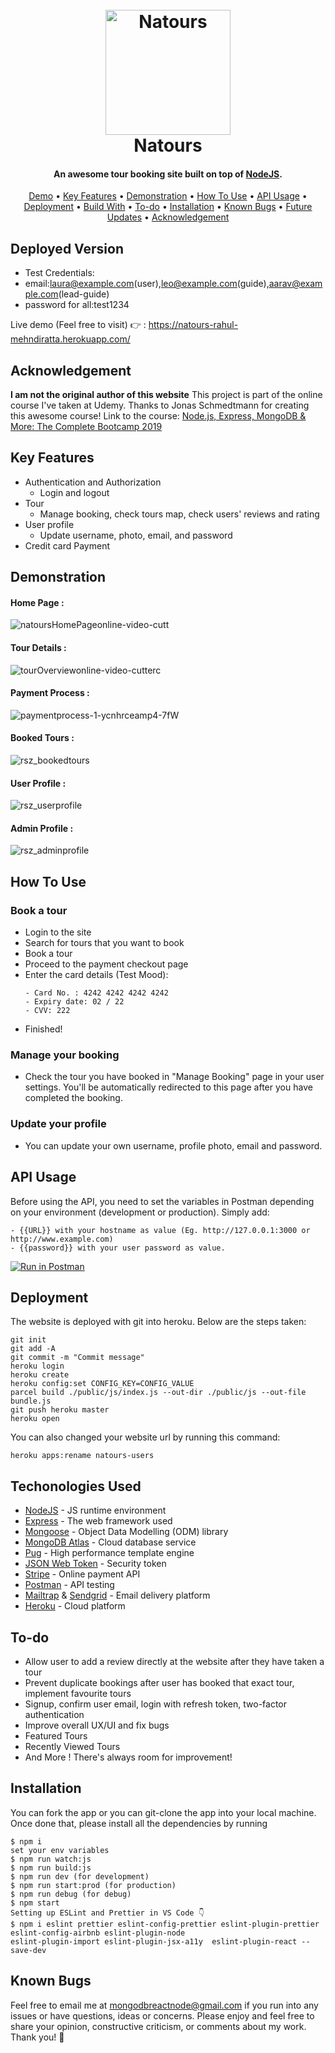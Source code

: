<h1 align="center">
  <br>
  <a href="https://lakshman-natours.herokuapp.com/"><img src="https://github.com/lgope/Natours/blob/master/public/img/logo-green-round.png" alt="Natours" width="200"></a>
  <br>
  Natours
  <br>
</h1>

<h4 align="center">An awesome tour booking site built on top of <a href="https://nodejs.org/en/" target="_blank">NodeJS</a>.</h4>

 <p align="center">
 <a href="#deployed-version">Demo</a> •
  <a href="#key-features">Key Features</a> •
  <a href="#demonstration">Demonstration</a> •
  <a href="#how-to-use">How To Use</a> •
  <a href="#api-usage">API Usage</a> •
  <a href="#deployment">Deployment</a> •
  <a href="#build-with">Build With</a> •
  <a href="#to-do">To-do</a> •
  <a href="#installation">Installation</a> • 
  <a href="#known-bugs">Known Bugs</a> • 
  <a href="#future-updates">Future Updates</a> • 
  <a href="#acknowledgement">Acknowledgement</a>
</p>

## Deployed Version

- Test Credentials:
- email:laura@example.com(user),leo@example.com(guide),aarav@example.com(lead-guide)
- password for all:test1234 
  

Live demo (Feel free to visit) 👉 : https://natours-rahul-mehndiratta.herokuapp.com/

## Acknowledgement

**I am not the original author of this website**
This project is part of the online course I've taken at Udemy. Thanks to Jonas Schmedtmann for creating this awesome course! Link to the course: [Node.js, Express, MongoDB & More: The Complete Bootcamp 2019](https://www.udemy.com/course/nodejs-express-mongodb-bootcamp/)

## Key Features

-   Authentication and Authorization
    -   Login and logout
-   Tour
    -   Manage booking, check tours map, check users' reviews and rating
-   User profile
    -   Update username, photo, email, and password
-   Credit card Payment

## Demonstration

#### Home Page :

![natoursHomePageonline-video-cutt](https://user-images.githubusercontent.com/58518192/72606801-7ebe0680-3949-11ea-8e88-613f022a64e5.gif)

#### Tour Details :

![tourOverviewonline-video-cutterc](https://user-images.githubusercontent.com/58518192/72606859-a0b78900-3949-11ea-8f0d-ef44c789957b.gif)

#### Payment Process :

![paymentprocess-1-ycnhrceamp4-7fW](https://user-images.githubusercontent.com/58518192/72606973-d9eff900-3949-11ea-9a2e-f84a6581bef3.gif)

#### Booked Tours :

![rsz_bookedtours](https://user-images.githubusercontent.com/58518192/72607747-6a7b0900-394b-11ea-8b9f-5330531ca2eb.png)

#### User Profile :

![rsz_userprofile](https://user-images.githubusercontent.com/58518192/72607635-44edff80-394b-11ea-8943-64c48f6f19aa.png)

#### Admin Profile :

![rsz_adminprofile](https://user-images.githubusercontent.com/58518192/72607648-4d463a80-394b-11ea-972f-a73160cfaa5b.png)

## How To Use

### Book a tour

-   Login to the site
-   Search for tours that you want to book
-   Book a tour
-   Proceed to the payment checkout page
-   Enter the card details (Test Mood):
    ```
    - Card No. : 4242 4242 4242 4242
    - Expiry date: 02 / 22
    - CVV: 222
    ```
-   Finished!

### Manage your booking

-   Check the tour you have booked in "Manage Booking" page in your user settings. You'll be automatically redirected to this
    page after you have completed the booking.

### Update your profile

-   You can update your own username, profile photo, email and password.

## API Usage

Before using the API, you need to set the variables in Postman depending on your environment (development or production). Simply add:

```
- {{URL}} with your hostname as value (Eg. http://127.0.0.1:3000 or http://www.example.com)
- {{password}} with your user password as value.
```

[![Run in Postman](https://run.pstmn.io/button.svg)](https://god.postman.co/run-collection/fe31492eee2b3ee3ce83?action=collection%2Fimport)

## Deployment

The website is deployed with git into heroku. Below are the steps taken:

```
git init
git add -A
git commit -m "Commit message"
heroku login
heroku create
heroku config:set CONFIG_KEY=CONFIG_VALUE
parcel build ./public/js/index.js --out-dir ./public/js --out-file bundle.js
git push heroku master
heroku open
```

You can also changed your website url by running this command:

```
heroku apps:rename natours-users
```

## Techonologies Used

-   [NodeJS](https://nodejs.org/en/) - JS runtime environment
-   [Express](http://expressjs.com/) - The web framework used
-   [Mongoose](https://mongoosejs.com/) - Object Data Modelling (ODM) library
-   [MongoDB Atlas](https://www.mongodb.com/cloud/atlas) - Cloud database service
-   [Pug](https://pugjs.org/api/getting-started.html) - High performance template engine
-   [JSON Web Token](https://jwt.io/) - Security token
-   [Stripe](https://stripe.com/) - Online payment API
-   [Postman](https://www.getpostman.com/) - API testing
-   [Mailtrap](https://mailtrap.io/) & [Sendgrid](https://sendgrid.com/) - Email delivery platform
-   [Heroku](https://www.heroku.com/) - Cloud platform

## To-do


-   Allow user to add a review directly at the website after they have taken a tour
-   Prevent duplicate bookings after user has booked that exact tour, implement favourite tours
-   Signup, confirm user email, login with refresh token, two-factor authentication
-   Improve overall UX/UI and fix bugs
-   Featured Tours
-   Recently Viewed Tours
-   And More ! There's always room for improvement!

## Installation

You can fork the app or you can git-clone the app into your local machine. Once done that, please install all the
dependencies by running

```
$ npm i
set your env variables
$ npm run watch:js
$ npm run build:js
$ npm run dev (for development)
$ npm run start:prod (for production)
$ npm run debug (for debug)
$ npm start
Setting up ESLint and Prettier in VS Code 👇
$ npm i eslint prettier eslint-config-prettier eslint-plugin-prettier eslint-config-airbnb eslint-plugin-node
eslint-plugin-import eslint-plugin-jsx-a11y  eslint-plugin-react --save-dev
```

## Known Bugs

Feel free to email me at mongodbreactnode@gmail.com if you run into any issues or have questions, ideas or concerns.
Please enjoy and feel free to share your opinion, constructive criticism, or comments about my work. Thank you! 🙂




